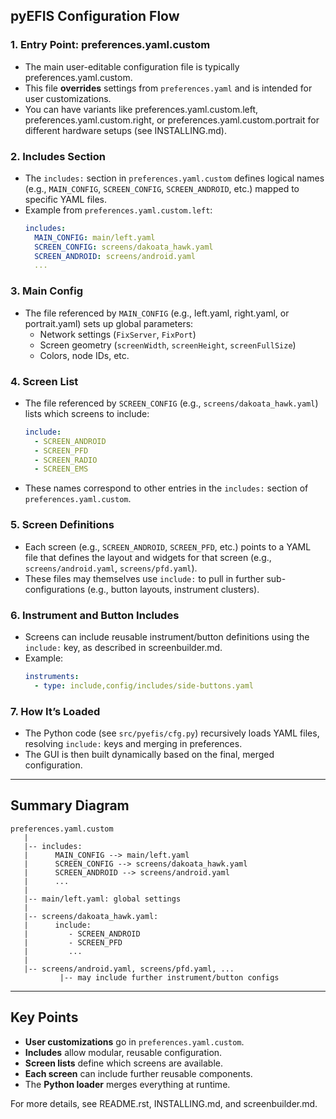 ## pyEFIS Configuration Flow

### 1. **Entry Point: preferences.yaml.custom**
- The main user-editable configuration file is typically preferences.yaml.custom.
- This file **overrides** settings from `preferences.yaml` and is intended for user customizations.
- You can have variants like preferences.yaml.custom.left, preferences.yaml.custom.right, or preferences.yaml.custom.portrait for different hardware setups (see INSTALLING.md).

### 2. **Includes Section**
- The `includes:` section in `preferences.yaml.custom` defines logical names (e.g., `MAIN_CONFIG`, `SCREEN_CONFIG`, `SCREEN_ANDROID`, etc.) mapped to specific YAML files.
- Example from `preferences.yaml.custom.left`:
  ```yaml
  includes:
    MAIN_CONFIG: main/left.yaml
    SCREEN_CONFIG: screens/dakoata_hawk.yaml
    SCREEN_ANDROID: screens/android.yaml
    ...
  ```

### 3. **Main Config**
- The file referenced by `MAIN_CONFIG` (e.g., left.yaml, right.yaml, or portrait.yaml) sets up global parameters:
  - Network settings (`FixServer`, `FixPort`)
  - Screen geometry (`screenWidth`, `screenHeight`, `screenFullSize`)
  - Colors, node IDs, etc.

### 4. **Screen List**
- The file referenced by `SCREEN_CONFIG` (e.g., `screens/dakoata_hawk.yaml`) lists which screens to include:
  ```yaml
  include:
    - SCREEN_ANDROID
    - SCREEN_PFD
    - SCREEN_RADIO
    - SCREEN_EMS
  ```
- These names correspond to other entries in the `includes:` section of `preferences.yaml.custom`.

### 5. **Screen Definitions**
- Each screen (e.g., `SCREEN_ANDROID`, `SCREEN_PFD`, etc.) points to a YAML file that defines the layout and widgets for that screen (e.g., `screens/android.yaml`, `screens/pfd.yaml`).
- These files may themselves use `include:` to pull in further sub-configurations (e.g., button layouts, instrument clusters).

### 6. **Instrument and Button Includes**
- Screens can include reusable instrument/button definitions using the `include:` key, as described in screenbuilder.md.
- Example:
  ```yaml
  instruments:
    - type: include,config/includes/side-buttons.yaml
  ```

### 7. **How It’s Loaded**
- The Python code (see `src/pyefis/cfg.py`) recursively loads YAML files, resolving `include:` keys and merging in preferences.
- The GUI is then built dynamically based on the final, merged configuration.

---

## **Summary Diagram**

```
preferences.yaml.custom
   |
   |-- includes:
   |      MAIN_CONFIG --> main/left.yaml
   |      SCREEN_CONFIG --> screens/dakoata_hawk.yaml
   |      SCREEN_ANDROID --> screens/android.yaml
   |      ...
   |
   |-- main/left.yaml: global settings
   |
   |-- screens/dakoata_hawk.yaml:
   |      include:
   |         - SCREEN_ANDROID
   |         - SCREEN_PFD
   |         ...
   |
   |-- screens/android.yaml, screens/pfd.yaml, ...
           |-- may include further instrument/button configs
```

---

## **Key Points**
- **User customizations** go in `preferences.yaml.custom`.
- **Includes** allow modular, reusable configuration.
- **Screen lists** define which screens are available.
- **Each screen** can include further reusable components.
- The **Python loader** merges everything at runtime.

For more details, see README.rst, INSTALLING.md, and screenbuilder.md.